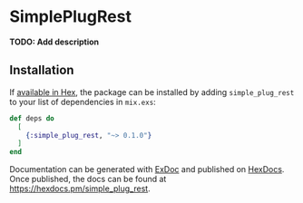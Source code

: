 # SimplePlugRest

**TODO: Add description**

## Installation

If [available in Hex](https://hex.pm/docs/publish), the package can be installed
by adding `simple_plug_rest` to your list of dependencies in `mix.exs`:

```elixir
def deps do
  [
    {:simple_plug_rest, "~> 0.1.0"}
  ]
end
```

Documentation can be generated with [ExDoc](https://github.com/elixir-lang/ex_doc)
and published on [HexDocs](https://hexdocs.pm). Once published, the docs can
be found at <https://hexdocs.pm/simple_plug_rest>.

